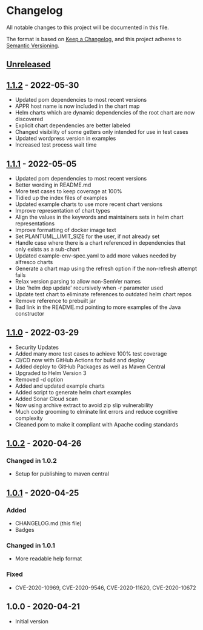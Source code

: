 # Changelog

All notable changes to this project will be documented in this file.

The format is based on [Keep a Changelog](https://keepachangelog.com/en/1.0.0/),
and this project adheres to [Semantic Versioning](https://semver.org/spec/v2.0.0.html).

## [Unreleased]

## [1.1.2] - 2022-05-30

- Updated pom dependencies to most recent versions
- APPR host name is now included in the chart map
- Helm charts which are dynamic dependencies of the root chart are now discovered
- Explicit chart dependencies are better labeled
- Changed visibility of some getters only intended for use in test cases
- Updated wordpress version in examples
- Increased test process wait time
  
## [1.1.1] - 2022-05-05

- Updated pom dependencies to most recent versions
- Better wording in README.md
- More test cases to keep coverage at 100%
- Tidied up the index files of examples
- Updated example charts to use more recent chart versions
- Improve representation of chart types
- Align the values in the keywords and maintainers sets in helm chart representations
- Improve formatting of docker image text
- Set PLANTUML_LIMIT_SIZE for the user, if not already set
- Handle case where there is a chart referenced in dependencies that only exists as a sub-chart
- Updated example-env-spec.yaml to add more values needed by alfresco charts
- Generate a chart map using the refresh option if the non-refresh attempt fails
- Relax version parsing to allow non-SemVer names
- Use 'helm dep update' recursively when -r parameter used
- Update test chart to eliminate references to outdated helm chart repos
- Remove reference to prebuilt jar
- Bad link in the README.md pointing to more examples of the Java constructor

## [1.1.0] - 2022-03-29

- Security Updates
- Added many more test cases to achieve 100% test coverage
- CI/CD now with GitHub Actions for build and deploy
- Added deploy to GitHub Packages as well as Maven Central
- Upgraded to Helm Version 3
- Removed -d option
- Added and updated example charts
- Added script to generate helm chart examples
- Added Sonar Cloud scan
- Now using archive extract to avoid zip slip vulnerability
- Much code grooming to elminate lint errors and reduce cognitive complexity
- Cleaned pom to make it compliant with Apache coding standards

## [1.0.2] - 2020-04-26

### Changed in 1.0.2

- Setup for publishing to maven central

## [1.0.1] - 2020-04-25

### Added

- CHANGELOG.md (this file)
- Badges

### Changed in 1.0.1

- More readable help format

### Fixed

- CVE-2020-10969, CVE-2020-9546, CVE-2020-11620, CVE-2020-10672

## 1.0.0 - 2020-04-21

- Initial version

[Unreleased]: https://github.com/melahn/helm-chartmap/compare/v1.1.2...HEAD
[1.1.2]: https://github.com/melahn/helm-chartmap/compare/v1.1.1...v1.1.2
[1.1.1]: https://github.com/melahn/helm-chartmap/compare/v1.1.0...v1.1.1
[1.1.0]: https://github.com/melahn/helm-chartmap/compare/v1.0.2...v1.1.0
[1.0.2]: https://github.com/melahn/helm-chartmap/compare/v1.0.1...v1.0.2
[1.0.1]: https://github.com/melahn/helm-chartmap/compare/v1.0.0...v1.0.1
